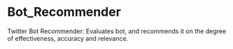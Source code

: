 # Bot_Recommender

Twitter Bot Recommender: Evaluates bot, and recommends it on the degree of effectiveness, accuracy and relevance.
